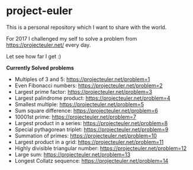 # project-euler

This is a personal repository which I want to share with the world.

For 2017 I challenged my self to solve a problem from https://projecteuler.net/ every day.

Let see how far I get :)

**Currently Solved problems**
* Multiples of 3 and 5: https://projecteuler.net/problem=1
* Even Fibonacci numbers: https://projecteuler.net/problem=2
* Largest prime factor: https://projecteuler.net/problem=3
* Largest palindrome product: https://projecteuler.net/problem=4
* Smallest multiple: https://projecteuler.net/problem=5
* Sum square difference: https://projecteuler.net/problem=6
* 10001st prime: https://projecteuler.net/problem=7
* Largest product in a series: https://projecteuler.net/problem=8
* Special pythagorean triplet: https://projecteuler.net/problem=9
* Summation of primes: https://projecteuler.net/problem=10
* Largest product in a grid: https://projecteuler.net/problem=11
* Highly divisible triangular number: https://projecteuler.net/problem=12
* Large sum: https://projecteuler.net/problem=13
* Longest Collatz sequence: https://projecteuler.net/problem=14

